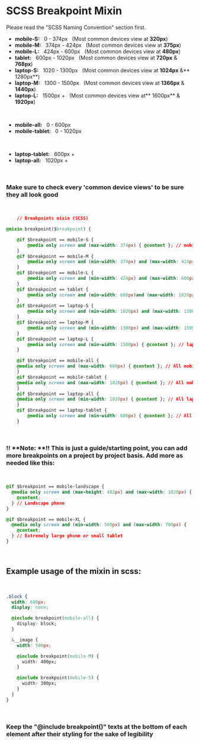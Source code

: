 # SCSS Breakpoint Mixin

Please read the "SCSS Naming Convention" section first.
<br />

-   **mobile-S:** &nbsp; 0 - 374px &nbsp; (Most common devices view at **320px**)
-   **mobile-M:** &nbsp; 374px - 424px &nbsp; (Most common devices view at **375px**)
-   **mobile-L:** &nbsp; 424px - 600px &nbsp; (Most common devices view at **480px**)
-   **tablet:** &nbsp; 600px - 1020px &nbsp; (Most common devices view at **720px** & **768px**)
-   **laptop-S:** &nbsp; 1020 - 1300px &nbsp; (Most common devices view at **1024px** &** 1280px**)
-   **laptop-M:** &nbsp; 1300 - 1500px &nbsp; (Most common devices view at **1366px** & **1440px**)
-   **laptop-L:** &nbsp; 1500px + &nbsp; (Most common devices view at** 1600px** & **1920px**)

<br />

-   **mobile-all:** &nbsp; 0 - 600px
-   **mobile-tablet:** &nbsp; 0 - 1020px
   
<br />

-   **laptop-tablet:** &nbsp; 600px +
-   **laptop-all:** &nbsp; 1020px +
<br />

### Make sure to check every 'common device views' to be sure they all look good

<br />

```css
    // Breakpoints mixin (SCSS)

@mixin breakpoint($breakpoint) {

    @if $breakpoint == mobile-S {
        @media only screen and (max-width: 374px) { @content }; // mobile-S: 0 - 374px (commonly 320px)
    }
    @if $breakpoint == mobile-M {
        @media only screen and (min-width: 374px) and (max-width: 424px) { @content }; // mobile-M: 374px - 424px (commonly 375px)
    }
    @if $breakpoint == mobile-L {
        @media only screen and (min-width: 424px) and (max-width: 600px) { @content }; // mobile-L:   424px - 600px (commonly 480px)
    }
    @if $breakpoint == tablet {
        @media only screen and (min-width: 600px)and (max-width: 1020px) { @content }; // tablet: 600px - 1020px (commonly 720px & 768px)
    }
    @if $breakpoint == laptop-S {
        @media only screen and (min-width: 1020px) and (max-width: 1300px) { @content }; // laptop-S: 1020 - 1300px (commonly 1024px & 1280px)
    }
    @if $breakpoint == laptop-M {
        @media only screen and (min-width: 1300px) and (max-width: 1500px) { @content }; // laptop-M: 1300 - 1500px (commonly 1366px & 1440px)
    }
    @if $breakpoint == laptop-L {
        @media only screen and (min-width: 1500px) { @content }; // laptop-L: 1500px + (commonly 1600px & 1920px)
    }

    @if $breakpoint == mobile-all {
	@media only screen and (max-width: 600px) { @content }; // All mobile breakpoints
	}
    @if $breakpoint == mobile-tablet {
	@media only screen and (max-width: 1020px) { @content }; // All mobile breakpoints + tablet
    }
    @if $breakpoint == laptop-all {
	@media only screen and (min-width: 1020px) { @content }; // All laptop breakpoints
    }
    @if $breakpoint == laptop-tablet {
    	@media only screen and (min-width: 600px) { @content }; // All laptop breakpoints + tablet
    }
```
<br />

### !! **Note: **!! This is just a guide/starting point, you can add more breakpoints on a project by project basis. Add more as needed like this:

<br />

```css
@if $breakpoint == mobile-landscape {
  @media only screen and (max-height: 482px) and (max-width: 1020px) {
    @content;
  } // Landscape phone
}

@if $breakpoint == mobile-XL {
  @media only screen and (min-width: 500px) and (max-width: 700px) {
    @content;
  } // Extremely large phone or small tablet
}
```
<br />

## Example usage of the mixin in scss:

<br />

```css
.block {
  width: 600px;
  display: none;

  @include breakpoint(mobile-all) {
    display: block;
  }

  &__image {
    width: 500px;

    @include breakpoint(mobile-M) {
      width: 400px;
    }

    @include breakpoint(mobile-S) {
      width: 300px;
    }
  }
}
```
<br />

### Keep the "@include breakpoint()" texts at the bottom of each element after their styling for the sake of legibility

          

